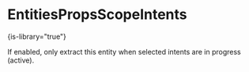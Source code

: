 # EntitiesPropsScopeIntents

{is-library="true"}

<snippet id="EntitiesPropsScopeIntents_snippet">

 If enabled, only extract this entity when selected intents are in progress (active).

</snippet>